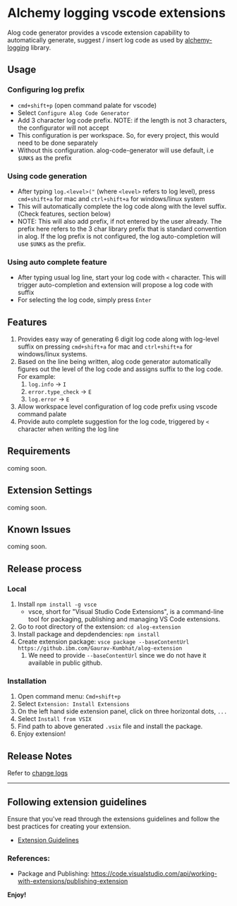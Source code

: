 # Alchemy logging vscode extensions

Alog code generator provides a vscode extension capability to automatically generate, suggest / insert log code as used by [alchemy-logging](https://github.com/IBM/alchemy-logging) library.

## Usage

### Configuring log prefix
- `cmd+shift+p` (open command palate for vscode)
- Select `Configure Alog Code Generator`
- Add 3 character log code prefix. NOTE: if the length is not 3 characters, the configurator will not accept
- This configuration is per workspace. So, for every project, this would need to be done separately
- Without this configuration. alog-code-generator will use default, i.e `$UNK$` as the prefix

### Using code generation
- After typing `log.<level>("` (where `<level>` refers to log level), press `cmd+shift+a` for mac and `ctrl+shift+a` for windows/linux system
- This will automatically complete the log code along with the level suffix. (Check features, section below)
- NOTE: This will also add prefix, if not entered by the user already. The prefix here refers to the 3 char library prefix that is standard convention in alog. If the log prefix is not configured, the log auto-completion will use `$UNK$` as the prefix.

### Using auto complete feature
- After typing usual log line, start your log code with `<` character. This will trigger auto-completion and extension will propose a log code with suffix
- For selecting the log code, simply press `Enter`

## Features

1. Provides easy way of generating 6 digit log code along with log-level suffix on pressing `cmd+shift+a` for mac and `ctrl+shift+a` for windows/linux systems.
2. Based on the line being written, alog code generator automatically figures out the level of the log code and assigns suffix to the log code. For example:
   1. `log.info` -> `I`
   2. `error.type_check` -> `E`
   3. `log.error` -> `E`
3. Allow workspace level configuration of log code prefix using vscode command palate
4. Provide auto complete suggestion for the log code, triggered by `<` character when writing the log line

## Requirements

coming soon.

## Extension Settings

coming soon.

## Known Issues

coming soon.

## Release process

### Local
1. Install `npm install -g vsce`
    - vsce, short for "Visual Studio Code Extensions", is a command-line tool for packaging, publishing and managing VS Code extensions.
2. Go to root directory of the extension: `cd alog-extension`
3. Install package and depdendencies: `npm install`
4. Create extension package: `vsce package --baseContentUrl https://github.ibm.com/Gaurav-Kumbhat/alog-extension`
   1. We need to provide `--baseContentUrl` since we do not have it available in public github.

### Installation
1. Open command menu: `Cmd+shift+p`
2. Select `Extension: Install Extensions`
3. On the left hand side extension panel, click on three horizontal dots, `...`
4. Select `Install from VSIX`
5. Find path to above generated `.vsix` file and install the package.
6. Enjoy extension!

## Release Notes

Refer to [change logs](CHANGELOG.md)

-----------------------------------------------------------------------------------------------------------
## Following extension guidelines

Ensure that you've read through the extensions guidelines and follow the best practices for creating your extension.

* [Extension Guidelines](https://code.visualstudio.com/api/references/extension-guidelines)

### References:
- Package and Publishing: https://code.visualstudio.com/api/working-with-extensions/publishing-extension


**Enjoy!**
